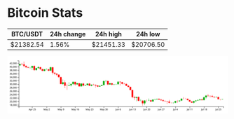 # Bitcoin Stats

BTC/USDT|24h change|24h high|24h low|
|---|---|---|---|
|$21382.54|1.56%|$21451.33|$20706.50|

<img src="./chart.svg">
